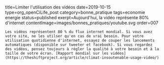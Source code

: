 title=Limiter l'utilisation des vidéos
date=2019-10-15
type=org_openCiLife_post
category=bonne_pratique
tags=economie energie
status=published
exerpt=Aujourd'hui, la vidéo représente 80% d'internet
contentImage=images/bonnes_pratiques/youtube.svg
order=007
~~~~~~
Les vidéos représentent 80 % du flux internet mondial. Si vous avez votre site, ne les utilser qu'en cas de vrai besoin. Pour votre utilisation quotidienne d'internet, essayez de couper les lancements automatiques (disponible sur tweeter et facebook). Si vous regardez des vidéos, pensez toujours à régler la qualité à votre besoin et à la taille de votre écran. [Rapport mondial sur les vidéos](https://theshiftproject.org/article/climat-insoutenable-usage-video/)